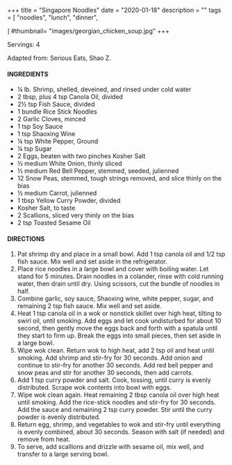 +++
title = "Singapore Noodles"
date = "2020-01-18"
description = ""
tags = [
    "noodles",
    "lunch",
    "dinner",
    
]
#thumbnail= "images/georgian_chicken_soup.jpg"
+++

Servings: 4 <!--more-->

Adapted from: Serious Eats, Shao Z. 

#### INGREDIENTS 

* ¼ lb. Shrimp, shelled, deveined, and rinsed under cold water
* 2 tbsp, plus 4 tsp Canola Oil, divided
* 2½ tsp Fish Sauce, divided
* 1 bundle Rice Stick Noodles 
* 2 Garlic Cloves, minced
* 1 tsp Soy Sauce
* 1 tsp Shaoxing Wine
* ¼ tsp White Pepper, Ground
* ¼ tsp Sugar
* 2 Eggs, beaten with two pinches Kosher Salt
* ½ medium White Onion, thinly sliced
* ½ medium Red Bell Pepper, stemmed, seeded, julienned
* 12 Snow Peas, stemmed, tough strings removed, and slice thinly on the bias
* ½ medium Carrot, julienned
* 1 tbsp Yellow Curry Powder, divided
* Kosher Salt, to taste 
* 2 Scallions, sliced very thinly on the bias
* 2 tsp Toasted Sesame Oil

#### DIRECTIONS 

1. Pat shrimp dry and place in a small bowl. Add 1 tsp canola oil and 1/2 tsp fish sauce. Mix well and set aside in the refrigerator.
2. Place rice noodles in a large bowl and cover with boiling water. Let stand for 5 minutes. Drain noodles in a colander, rinse with cold running water, then drain until dry. Using scissors, cut the bundle of noodles in half.
3. Combine garlic, soy sauce, Shaoxing wine, white pepper, sugar, and remaining 2 tsp fish sauce. Mix well and set aside.
4. Heat 1 tsp canola oil in a wok or nonstick skillet over high heat, tilting to swirl oil, until smoking. Add eggs and let cook undisturbed for about 10 second, then gently move the eggs back and forth with a spatula until they start to firm up. Break the eggs into small pieces, then set aside in a large bowl.
5. Wipe wok clean. Return wok to high heat, add 2 tsp oil and heat until smoking. Add shrimp and stir-fry for 30 seconds. Add onion and continue to stir-fry for another 30 seconds. Add red bell pepper and snow peas and stir for another 30 seconds, then add carrots. 
6. Add 1 tsp curry powder and salt. Cook, tossing, until curry is evenly distributed. Scrape wok contents into bowl with eggs.
7. Wipe wok clean again. Heat remaining 2 tbsp canola oil over high heat until smoking. Add the rice-stick noodles and stir-fry for 30 seconds. Add the sauce and remaining 2 tsp curry powder. Stir until the curry powder is evenly distributed. 
8. Return egg, shrimp, and vegetables to wok and stir-fry until everything is evenly combined, about 30 seconds. Season with salt (if needed) and remove from heat. 
9. To serve, add scallions and drizzle with sesame oil, mix well, and transfer to a large serving bowl. 
 
